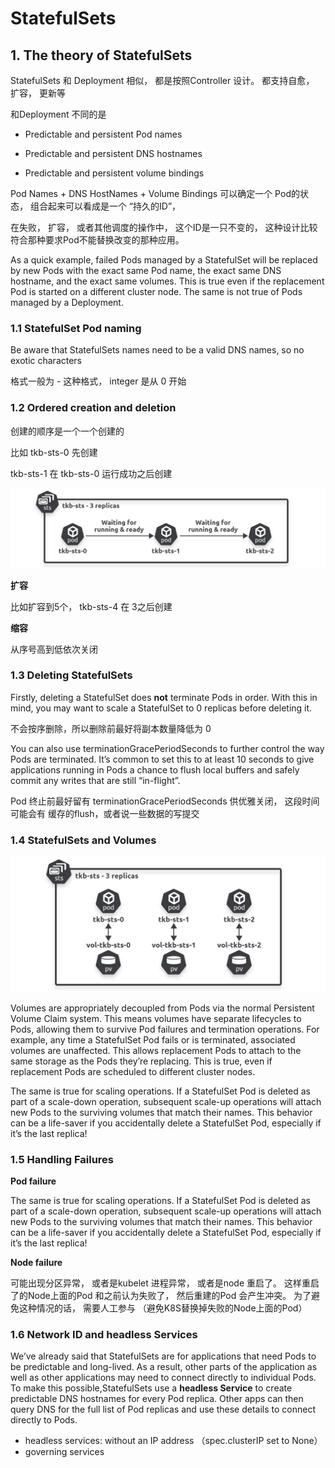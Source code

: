 # StatefulSets

## 1. The theory of StatefulSets

StatefulSets 和 Deployment 相似， 都是按照Controller 设计。 都支持自愈， 扩容， 更新等

和Deployment 不同的是

* Predictable and persistent Pod names

* Predictable and persistent DNS hostnames

* Predictable and persistent volume bindings

Pod Names + DNS HostNames + Volume Bindings 可以确定一个 Pod的状态， 组合起来可以看成是一个 “持久的ID”， 

在失败， 扩容， 或者其他调度的操作中， 这个ID是一只不变的， 这种设计比较符合那种要求Pod不能替换改变的那种应用。

As a quick example, failed Pods managed by a StatefulSet will be replaced by new Pods with the exact same Pod name, the exact same DNS hostname, and the exact same volumes. This is true even if the replacement Pod is started on a different cluster node. The same is not true of Pods managed by a Deployment.

### 1.1 StatefulSet Pod naming

Be aware that StatefulSets names need to be a valid DNS names, so no exotic characters

格式一般为 <StatefulSetName>-<Integer> 这种格式， integer 是从 0 开始

### 1.2 Ordered creation and deletion

创建的顺序是一个一个创建的

比如 tkb-sts-0 先创建

tkb-sts-1 在  tkb-sts-0  运行成功之后创建

![](https://raw.githubusercontent.com/feyfree/my-github-images/main/20220426221923-statefulsets-replicas.png)

**扩容**

比如扩容到5个， tkb-sts-4 在 3之后创建

**缩容**

从序号高到低依次关闭

### 1.3 Deleting StatefulSets

Firstly, deleting a StatefulSet does **not** terminate Pods in order. With this in mind, you may want to scale a StatefulSet to 0 replicas before deleting it.

不会按序删除，所以删除前最好将副本数量降低为 0

You can also use terminationGracePeriodSeconds to further control the way Pods are terminated. It’s common to set this to at least 10 seconds to give applications running in Pods a chance to flush local buffers and safely commit any writes that are still “in-flight”.

Pod 终止前最好留有 terminationGracePeriodSeconds 供优雅关闭， 这段时间可能会有 缓存的flush，或者说一些数据的写提交

### 1.4 StatefulSets and Volumes

![](https://raw.githubusercontent.com/feyfree/my-github-images/main/20220426224307-statefulsets-and-volumes.png)

Volumes are appropriately decoupled from Pods via the normal Persistent Volume Claim system. This means volumes have separate lifecycles to Pods, allowing them to survive Pod failures and termination operations. For example, any time a StatefulSet Pod fails or is terminated, associated volumes are unaffected. This allows replacement Pods to attach to the same storage as the Pods they’re replacing. This is true, even if replacement Pods are scheduled to different cluster nodes.

The same is true for scaling operations. If a StatefulSet Pod is deleted as part of a scale-down operation, subsequent scale-up operations will attach new Pods to the surviving volumes that match their names. This behavior can be a life-saver if you accidentally delete a StatefulSet Pod, especially if it’s the last replica!

### 1.5 Handling Failures

**Pod failure**

The same is true for scaling operations. If a StatefulSet Pod is deleted as part of a scale-down operation, subsequent scale-up operations will attach new Pods to the surviving volumes that match their names. This behavior can be a life-saver if you accidentally delete a StatefulSet Pod, especially if it’s the last replica!

**Node failure**

可能出现分区异常， 或者是kubelet 进程异常， 或者是node 重启了。 这样重启了的Node上面的Pod 和之前认为失败了， 然后重建的Pod 会产生冲突。 为了避免这种情况的话， 需要人工参与 （避免K8S替换掉失败的Node上面的Pod）

### 1.6 Network ID and headless Services

We’ve already said that StatefulSets are for applications that need Pods to be predictable and long-lived. As a result, other parts of the application as well as other applications may need to connect directly to individual Pods. To make this possible,StatefulSets use a **headless Service** to create predictable DNS hostnames for every Pod replica. Other apps can then query DNS for the full list of Pod replicas and use these details to connect directly to Pods.

* headless services: without an IP address （spec.clusterIP set to None）
* governing services